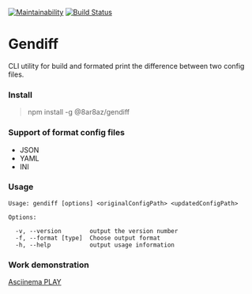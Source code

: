 [![Maintainability](https://api.codeclimate.com/v1/badges/a91832a5667da4ef738f/maintainability)](https://codeclimate.com/github/8ar8az/Gendiff-Hexlet/maintainability)
[![Build Status](https://travis-ci.org/8ar8az/Gendiff-Hexlet.svg?branch=master)](https://travis-ci.org/8ar8az/Gendiff-Hexlet)

# Gendiff

CLI utility for build and formated print the difference between two config files.

### Install

> npm install -g @8ar8az/gendiff

### Support of format config files

- JSON
- YAML
- INI

### Usage

```
Usage: gendiff [options] <originalConfigPath> <updatedConfigPath>

Options:

  -v, --version        output the version number
  -f, --format [type]  Choose output format
  -h, --help           output usage information
```

### Work demonstration

[Asciinema PLAY](https://asciinema.org/a/HpuHKc94l4xWleNNeU9Wua5sm)
